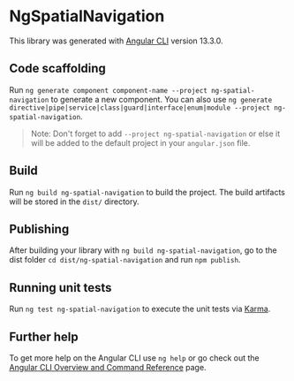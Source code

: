 # NgSpatialNavigation

This library was generated with [Angular CLI](https://github.com/angular/angular-cli) version 13.3.0.

## Code scaffolding

Run `ng generate component component-name --project ng-spatial-navigation` to generate a new component. You can also use `ng generate directive|pipe|service|class|guard|interface|enum|module --project ng-spatial-navigation`.
> Note: Don't forget to add `--project ng-spatial-navigation` or else it will be added to the default project in your `angular.json` file. 

## Build

Run `ng build ng-spatial-navigation` to build the project. The build artifacts will be stored in the `dist/` directory.

## Publishing

After building your library with `ng build ng-spatial-navigation`, go to the dist folder `cd dist/ng-spatial-navigation` and run `npm publish`.

## Running unit tests

Run `ng test ng-spatial-navigation` to execute the unit tests via [Karma](https://karma-runner.github.io).

## Further help

To get more help on the Angular CLI use `ng help` or go check out the [Angular CLI Overview and Command Reference](https://angular.io/cli) page.
